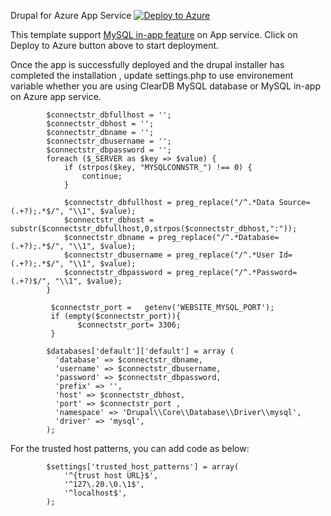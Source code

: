 Drupal for Azure App Service    [![Deploy to Azure](http://azuredeploy.net/deploybutton.png)](https://azuredeploy.net/)

This template support [MySQL in-app feature](https://blogs.msdn.microsoft.com/appserviceteam/2016/08/18/announcing-mysql-in-app-preview-for-web-apps/) on App service. Click on Deploy to Azure button above to start deployment. 

Once the app is successfully deployed and the drupal installer has completed the installation , update settings.php to use environement variable whether you are using ClearDB MySQL database or MySQL in-app on Azure app service.  

```
        $connectstr_dbfullhost = '';
        $connectstr_dbhost = '';
        $connectstr_dbname = '';
        $connectstr_dbusername = '';
        $connectstr_dbpassword = '';
        foreach ($_SERVER as $key => $value) {
            if (strpos($key, "MYSQLCONNSTR_") !== 0) {
                continue;
            }

            $connectstr_dbfullhost = preg_replace("/^.*Data Source=(.+?);.*$/", "\\1", $value);
            $connectstr_dbhost = substr($connectstr_dbfullhost,0,strpos($connectstr_dbhost,":"));
            $connectstr_dbname = preg_replace("/^.*Database=(.+?);.*$/", "\\1", $value);
            $connectstr_dbusername = preg_replace("/^.*User Id=(.+?);.*$/", "\\1", $value);
            $connectstr_dbpassword = preg_replace("/^.*Password=(.+?)$/", "\\1", $value);
        }

         $connectstr_port =   getenv('WEBSITE_MYSQL_PORT');
         if (empty($connectstr_port)){
               $connectstr_port= 3306;
         }
           
        $databases['default']['default'] = array (
          'database' => $connectstr_dbname,
          'username' => $connectstr_dbusername,
          'password' => $connectstr_dbpassword,
          'prefix' => '',
          'host' => $connectstr_dbhost,
          'port' => $connectstr_port ,
          'namespace' => 'Drupal\\Core\\Database\\Driver\\mysql',
          'driver' => 'mysql',
        );

```

For the trusted host patterns, you can add code as below:

```
        $settings['trusted_host_patterns'] = array(
            '^{trust host URL}$',
            '^127\.20.\0.\1$',
            '^localhost$',
        );

```